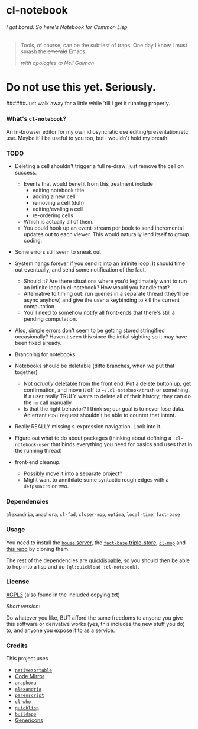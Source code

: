 # cl-notebook
###### I got bored. So here's Notebook for Common Lisp

> Tools, of course, can be the subtlest of traps.
> One day I know I must smash the ~~emerald~~ Emacs.
>
> *with apologies to Neil Gaiman*

# Do not use this yet. Seriously.
######Just walk away for a little while 'till I get it running properly.

### What's `cl-notebook`?

An in-browser editor for my own idiosyncratic use editing/presentation/etc use. Maybe it'll be useful to you too, but I wouldn't hold my breath.

### TODO

- Deleting a cell shouldn't trigger a full re-draw; just remove the cell on success.
	- Events that would benefit from this treatment include
		- editing notebook title
		- adding a new cell
		- removing a cell (duh)
		- editing/evaling a cell
		- re-ordering cells
	- Which is actually all of them.
	- You could hook up an event-stream per book to send incremental updates out to each viewer. This would naturally lend itself to group coding.

- Some errors still seem to sneak out
- System hangs forever if you send it into an infinite loop. It should time out eventually, and send some notification of the fact.
	- Should it? Are there situations where you'd legitimately want to run an infinite loop in cl-notebook? How would you handle that?
	- Alternative to timing out: run queries in a separate thread (they'll be async anyhow) and give the user a keybinding to kill the current computation
	- You'll need to somehow notify all front-ends that there's still a pending computation.
- Also, simple errors don't seem to be getting stored stringified occasionally? Haven't seen this since the initial sighting so it may have been fixed already.
- Branching for notebooks
- Notebooks should be deletable (ditto branches, when we put that together)
	- Not *actually* deletable from the front end. Put a delete button up, get confirmation, and move it off to `~/.cl-notebook/trash` or something. If a user really TRULY wants to delete all of their history, they can do the `rm` call manually
	- Is that the right behavior? I think so; our goal is to never lose data. An errant `POST` request shouldn't be able to counter that intent.
- Really REALLY missing s-expression navigation. Look into it.
- Figure out what to do about packages (thinking about defining a `:cl-notebook-user` that binds everything you need for basics and uses that in the running thread)
- front-end cleanup.
	- Possibly move it into a separate project?
	- Might want to annihilate some syntactic rough edges with a `defpsmacro` or two.

### Dependencies

`alexandria`, `anaphora`, `cl-fad`, `closer-mop`, `optima`, `local-time`, `fact-base`

### Usage

You need to install the [`house` server](https://github.com/Inaimathi/house), the [`fact-base` triple-store](https://github.com/Inaimathi/fact-base), [`cl-mop`](https://github.com/Inaimathi/cl-mop) and [this repo](https://github.com/Inaimathi/cl-notebook) by cloning them.

The rest of the dependencies are [quicklispable](http://www.quicklisp.org/beta/), so you should then be able to hop into a lisp and do `(ql:quickload :cl-notebook)`.

### License

[AGPL3](https://www.gnu.org/licenses/agpl-3.0.html) (also found in the included copying.txt)

*Short version:*

Do whatever you like, BUT afford the same freedoms to anyone you give this software or derivative works (yes, this includes the new stuff you do) to, and anyone you expose it to as a service.

### Credits

This project uses
- [`nativesortable`](https://github.com/bgrins/nativesortable)
- [Code Mirror](http://codemirror.net/)
- [`anaphora`](http://www.cliki.net/anaphora)
- [`alexandria`](http://common-lisp.net/project/alexandria/)
- [`parenscript`](http://common-lisp.net/project/parenscript/)
- [`cl-who`](http://weitz.de/cl-who/)
- [`quicklisp`](http://www.quicklisp.org/beta/)
- [`buildapp`](http://www.xach.com/lisp/buildapp/)
- [Genericons](http://genericons.com/)
